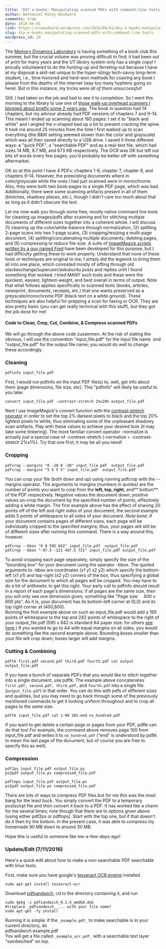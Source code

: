 ```yaml
---
title: 'DIY e-books: Manipulating scanned PDFs with command-line tools'
author: Nathaniel Raley Woodward
comments: true
date: 2016-06-01
link: https://nrwoodward.wordpress.com/2016/06/01/diy-e-books-manipulating-scanned-pdfs-with-command-line-tools/
slug: diy-e-books-manipulating-scanned-pdfs-with-command-line-tools
wordpress_id: 19
---
```


The [Memory Dynamics Laboratory](http://sites.utexas.edu/mdl/) is having something of a book club this summer, but the crucial volume was proving difficult to find; it had been out of print for many years and the UT library system only has a single copy! I proudly volunteered to do the hunting-up and ferreting-out because I have at my disposal a skill-set unique to the hyper-stingy tech-savvy long-term student, i.e., time-honored and hard-won methods for coaxing any book I please from the depths of the internet (way too many hyphens going on here). But in this instance, my tricks were _all of them unsuccessful!_  
  
Still, I had taken on the job and had to see it to completion. So I went this morning to the library to use one of [those walk-up overhead scanners I blogged about briefly some 2 years ago](http://blog.nathanielraley.com/2014/01/kic-scanners-and-one-of-lindsays.html). The book in question had 14 chapters, but my advisor already had PDF versions of chapters 7 and 9-14. This meant I ended up scanning about 160 pages: I set it to "black and white" and I angled the v-shaped bed up a bit to prevent cracking the spine. It took me around 25 minutes from the time I first walked up to scan everything (the B&W setting seemed slower than the color and grayscale) which was all then saved directly to a USB drive. I saved it three different ways: a "quick PDF", a "searchable PDF" and as a real-text file, which had sizes 14 MB, 9.7 MB, and 673 KB respectively. The OCR was OK but left out bits of words every few pages; you'd probably be better off with something aftermarket.  
  
OK so at this point I have 4 PDFs: chapters 1-6, chapter 7, chapter 8, and chapters 9-14. However, the preexisting documents where in color/greyscale while the ones I had just scanned were in monochrome. Also, they were both two book-pages to a single PDF page, which was bad. Additionally, there were some scanning artifacts present in all of them (blotches, shadowy places, etc.), though I didn't care too much about that as long as it didn't obscure the text.  
  
Let me now walk you through some free, mostly native command line tools for cleaning up images/pdfs after scanning and for stitching multiple documents of different sizes together into a coherent whole. I will discuss (1) cleaning up the color/white-balance through normalization, (2) splitting 2-page scans into two 1-page scans, (3) cropping/resizing a multi-page document, (4) splitting/concatenating multiple documents; deleting pages, and (5) compressing to reduce file-size. A suite of [ImageMagick scripts written by a guy named Fred](http://www.fmwconcepts.com/imagemagick/textcleaner/) have been developed for this purpose, but I had difficulty getting these to work properly. Understand that none of these tools or techniques are original to me; I simply did the legwork to bring them all into one place, which consisted mostly of sifting through old stackexchange/superuser/askubuntu posts and replies until I found something that worked. I tried MANY such tools and these were the quickest, easiest, lightest-weight, and best overall in terms of output. Note that what follows applies specifically to scanned texts (books, articles, newsprint, documents, receipts, etc.) that one wants preserved as a greyscale/monochrome PDF (black text on a white ground). These techniques are also helpful for prepping a scan for faxing or OCR. They are also pretty basic (you can get really technical with this stuff), but they got the job done for me!  
  


#### Code to Clean, Crop, Cut, Combine, & Compress scanned PDFs

<script src="https://gist.github.com/nathanielraley/29452787d5762670a1dac389479a72f8.js"></script>

We will go through the above code zusammen. At the risk of stating the obvious, I will use the convention "input_file.pdf" for the input file name  and "output_file.pdf" for the output file name; you would do well to change these accordingly.  
  


### Cleaning

`pdfinfo input_file.pdf`  
  
First, I would run pdfinfo on the input PDF file(s) to, well, get info about them (page dimensions, file size, etc). This "pdfinfo" will likely be useful to you later.  
  
`convert input_file.pdf -contrast-stretch 2%x20% output_file.pdf  `
  
Next I use ImageMagick's convert function with the [contrast-stretch operator](http://www.imagemagick.org/Usage/color_mods/#contrast-stretch) in order to set the top 2% darkest pixels to black and the top 20% lightest pixels to white, thus eliminating some of the unpleasant shadowy scan artifacts. Play with these values to achieve your desired look (it may take some tinkering). The more familiar convert operator -normalize is actually just a special case of -contrast-stretch (-normalize = -contrast-stretch 2%x1%). Try that one first; it may be all you need!  
  


### Cropping 
```
pdfcrop --margins "0 -20 0 -20" input_file.pdf  output_file.pdf  
pdfcrop --margins "5 5 5 5" input_file.pdf  output_file.pdf  
```
You can crop your file (both down and up) using running pdfcrop with the --margins operator. The arguments to margins (numbers in quotes) are the number of points you want to crop from the **left, top, right,** and** bottom** of the PDF respectively. Negative values the document down; positive values un-crop the document by the specified number of points, effectively adding a white margin. The first example above has the effect of shaving 20 points off of the left and right sides of your document; the second example adds 5 points of whitespace to all sides of your document. _Nota bene_: if your document contains pages of different sizes, each page will be individually cropped to the specified margins; thus, your pages will still be of different sizes after running this command. There is a way around this, however.  
```  
pdfcrop --bbox "0 0 595 842" input_file.pdf  output_file.pdf  
pdfcrop --bbox "-97.5 -121 497.5 721" input_file.pdf output_file.pdf  
```  
To avoid cropping each page separately, simply specify the size of the "bounding box" for your document using the operator -bbox. The quoted arguments to -bbox are coordinates (x1 y1 x2 y2) which specify the bottom-left (x1 y1) and top-right (x2 y2) corners of the box, thus specifying a global size for the document to which all pages will be cropped. You may have to do a bit of arithmetic to get this right. Your early call to pdfinfo should result in a report of each page's dimensions; if all pages are the same size, then you will only see one dimension given, something like "Page size:    400 x 600 pts". As it is, your document has its bottom-left corner at (0,0) and its top right corner at (400,600).  
Running the first example above on such an input_file.pdf would add a 195 points of whitespace to the top and 242 points of whitespace to the right of your output_file.pdf (595 x 842 is standard A4 paper size: for others [see here](https://www.gnu.org/software/gv/manual/html_node/Paper-Keywords-and-paper-size-in-points.html).) If you wanted to go to A4 with equal margins on all sides, you would do something like the second example above. Bounding boxes smaller than your file will crop down; boxes larger will add margins.  
  


### Cutting & Combining
```
pdftk first.pdf second.pdf third.pdf fourth.pdf cat output output_file.pdf  
```  
If you have a bunch of separate PDFs that you would like to stitch together into a single document, use pdftk. The example above concatenates `first.pdf, second.pdf, third.pdf,` and `fourth.pdf` into a single file (`output_file.pdf`) in that order. You can do this with pdfs of different sizes and qualities, but you may need to go back through some of the previously mentioned commands to get it looking uniform throughout and to crop all pages to the same size.   
 ``` 
pdftk input_file.pdf cat 1-99 101-end no_hundred.pdf  
 ``` 
If you want to get delete a certain page or pages from your PDF, pdftk can do that too! For example, the command above removes page 100 from input_file.pdf and writes it to `no_hundred.pdf` ("end" is understood by pdftk to mean the last page of the document, but of course you are free to specify this as well).  
  


### Compression
```
pdf2ps input_file.pdf output_file.ps  
ps2pdf output_file.ps compressed_file.pdf  
  
pdftops input_file.pdf output_file.ps  
ps2pdf output_file.ps compressed_file.pdf  
```  
There are lots of ways to compress PDF files but for me this was the most bang for the least buck. You simply convert the PDF to a temporary postscirpt file and then convert it back to a PDF. It has worked like a charm for me several times; note though that there are to options given above (using either pdf2ps or pdftops). Start with the top one, but if that doesn't do it then try the bottom. In the present case, it was able to compress my homemade 90 MB down to around 30 MB.   
  
Hope this is useful to someone like me-a-few-days-ago!  
  
  


### Update/Edit (7/11/2016)

  
Here's a quick edit about how to make a non-searchable PDF searchable with linux tools.  
  
First, make sure you have google's [tesseract OCR engine](https://en.wikipedia.org/wiki/Tesseract_(software)) installed  
```
sudo apt-get install tesseract-ocr  
```
Download [pdfsandwich](http://www.tobias-elze.de/pdfsandwich/), cd to the directory containing it, and run  
```
sudo dpkg -i pdfsandwich_0.1.4_amd64.deb  
#(replace _pdfsandwich__... with your file name)  
sudo apt-get -fy install  
```  
Running it is simple: if the `_example.pdf_` to make searchable is in your current directory, do  
pdfsandwich example.pdf  
You will get a file called `_example_ocr.pdf_` with a searchable text layer "sandwiched" on top.   
  
  

